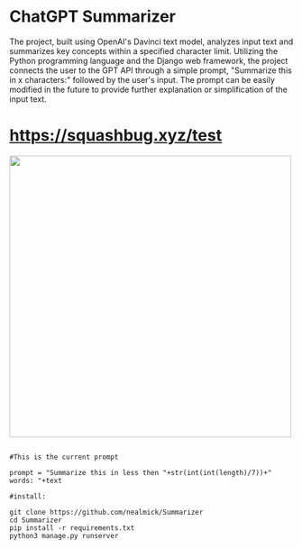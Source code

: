 # ChatGPT Summarizer

The project, built using OpenAI's Davinci text model, analyzes input text and summarizes key concepts within a specified character limit. Utilizing the Python programming language and the Django web framework, the project connects the user to the GPT API through a simple prompt, "Summarize this in x characters:" followed by the user's input. The prompt can be easily modified in the future to provide further explanation or simplification of the input text.

# https://squashbug.xyz/test

<img src="https://i.imgur.com/Lj0yFJS.png" width="500" height="500" />

```

#This is the current prompt

prompt = "Summarize this in less then "+str(int(int(length)/7))+" words: "+text

#install:

git clone https://github.com/nealmick/Summarizer
cd Summarizer
pip install -r requirements.txt
python3 manage.py runserver

```
